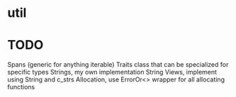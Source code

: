 # util

# TODO

Spans (generic for anything iterable)
Traits class that can be specialized for specific types
Strings, my own implementation
String Views, implement using String and c_strs
Allocation, use ErrorOr<> wrapper for all allocating functions


